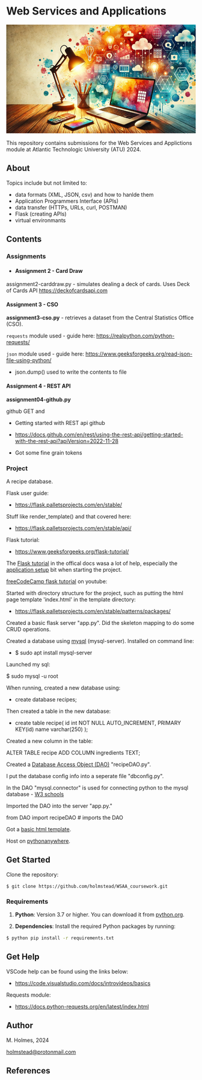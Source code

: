 # Web Services and Applications

![banner image.](img/banner.png)

This repository contains submissions for the Web Services and Applictions module at Atlantic Technologic University (ATU) 2024. 

## About

Topics include but not limited to:
-  data formats (XML, JSON, csv) and how to hanlde them
- Application Programmers Interface (APIs)
- data transfer (HTTPs, URLs, curl, POSTMAN)
- Flask (creating APIs)
- virtual environmants


## Contents


### Assignments

- #### Assignment 2 - Card Draw

assignment2-carddraw.py - simulates dealing a deck of cards. Uses Deck of Cards API https://deckofcardsapi.com

#### Assignment 3 - CSO

**assignment3-cso.py** - retrieves a dataset from the Central Statistics Office (CSO).

`requests` module used - guide here: https://realpython.com/python-requests/

`json` module used - guide here:  https://www.geeksforgeeks.org/read-json-file-using-python/

- json.dump() used to write the contents to file

#### Assignment 4 - REST API

**assignment04-github.py**

github GET and 

- Getting started with REST api github
- https://docs.github.com/en/rest/using-the-rest-api/getting-started-with-the-rest-api?apiVersion=2022-11-28

- Got some fine grain tokens


### Project

A recipe database.

Flask user guide:

- https://flask.palletsprojects.com/en/stable/

Stuff like render_template() and that covered here:

- https://flask.palletsprojects.com/en/stable/api/

Flask tutorial:

- https://www.geeksforgeeks.org/flask-tutorial/

The [Flask tutorial](https://flask.palletsprojects.com/en/stable/tutorial/) in the offical docs wasa a lot of help, especially the [application setup](https://flask.palletsprojects.com/en/stable/tutorial/factory/) bit when starting the project.


[freeCodeCamp flask tutorial](https://www.youtube.com/watch?v=Z1RJmh_OqeA) on youtube:


Started with directory structure for the project, such as putting the html page template 'index.html' in the template directory:

- https://flask.palletsprojects.com/en/stable/patterns/packages/


Created a basic flask server "app.py". Did the skeleton mapping to do some CRUD operations.


Created a database using [mysql](https://www.mysql.com/) (mysql-server). Installed on command line:

  - $ sudo apt install mysql-server

Launched my sql:

  $ sudo mysql -u root

When running, created a new database using:

  - create database recipes;

Then created a table in the new database:

  - create table recipe(
      id int NOT NULL AUTO_INCREMENT,
      PRIMARY KEY(id)
      name varchar(250)
      );

Created a new column in the table:

  ALTER TABLE recipe
  ADD COLUMN ingredients TEXT;

Created a [Database Access Object (DAO)](https://www.geeksforgeeks.org/data-access-object-pattern/) "recipeDAO.py".

I put the database config info into a seperate file "dbconfig.py".

In the DAO "mysql.connector" is used for connecting python to the mysql database - [W3 schools](https://www.w3schools.com/python/python_mysql_getstarted.asp)

Imported the DAO into the server "app.py."

  from DAO import recipeDAO # imports the DAO


Got a [basic html template](https://www.freecodecamp.org/news/basic-html5-template-boilerplate-code-example/).


Host on [pythonanywhere](https://www.pythonanywhere.com/).



## Get Started

Clone the repository:

```
$ git clone https://github.com/holmstead/WSAA_coursework.git
```

### Requirements

1. **Python**: Version 3.7 or higher. You can download it from [python.org](https://www.python.org/downloads/).

2. **Dependencies**: Install the required Python packages by running:
  ```bash
  $ python pip install -r requirements.txt
   ```


## Get Help

VSCode help can be found using the links below:

- https://code.visualstudio.com/docs/introvideos/basics

Requests module:

- https://docs.python-requests.org/en/latest/index.html


## Author

M. Holmes, 2024

holmstead@protonmail.com

## References

